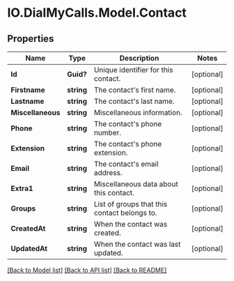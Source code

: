 # IO.DialMyCalls.Model.Contact
## Properties

Name | Type | Description | Notes
------------ | ------------- | ------------- | -------------
**Id** | **Guid?** | Unique identifier for this contact. | [optional] 
**Firstname** | **string** | The contact&#39;s first name. | [optional] 
**Lastname** | **string** | The contact&#39;s last name. | [optional] 
**Miscellaneous** | **string** | Miscellaneous information. | [optional] 
**Phone** | **string** | The contact&#39;s phone number. | [optional] 
**Extension** | **string** | The contact&#39;s phone extension. | [optional] 
**Email** | **string** | The contact&#39;s email address. | [optional] 
**Extra1** | **string** | Miscellaneous data about this contact. | [optional] 
**Groups** | **string** | List of groups that this contact belongs to. | [optional] 
**CreatedAt** | **string** | When the contact was created. | [optional] 
**UpdatedAt** | **string** | When the contact was last updated. | [optional] 

[[Back to Model list]](../README.md#documentation-for-models) [[Back to API list]](../README.md#documentation-for-api-endpoints) [[Back to README]](../README.md)

